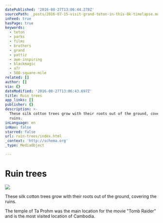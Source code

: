 ```yaml
---
datePublished: '2016-08-27T13:06:44.278Z'
sourcePath: _posts/2016-07-15-visit-grand-teton-in-this-8k-timelapse.md
inFeed: true
hasPage: true
keywords:
  - teton
  - parks
  - films
  - brothers
  - grand
  - pattiz
  - awe-inspiring
  - blackmagic
  - a7r
  - 500-square-mile
related: []
author: []
via: {}
dateModified: '2016-08-27T13:06:43.697Z'
title: Ruin trees
app_links: []
publisher: {}
description: >-
  These silk cotton trees grow with their roots out of the ground, covering the
  ruins.
inLanguage: en
inNav: false
starred: false
url: ruin-trees/index.html
_context: 'http://schema.org'
_type: MediaObject

---
```

# Ruin trees
![](https://the-grid-user-content.s3-us-west-2.amazonaws.com/d5fc21ec-c531-4a4d-bcd4-ce8b09855b86.jpg)

These silk cotton trees grow with their roots out of the ground, covering the ruins.

The temple of Ta Prohm was the main location for the movie "Tomb Raider" and is the most visited location of Cambodia.